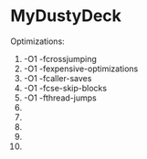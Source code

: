 # MyDustyDeck
Optimizations:
1) -O1 -fcrossjumping
2) -O1 -fexpensive-optimizations
3) -O1 -fcaller-saves
4) -O1 -fcse-skip-blocks
5) -O1 -fthread-jumps
6) 
7)
8)
9)
10)
